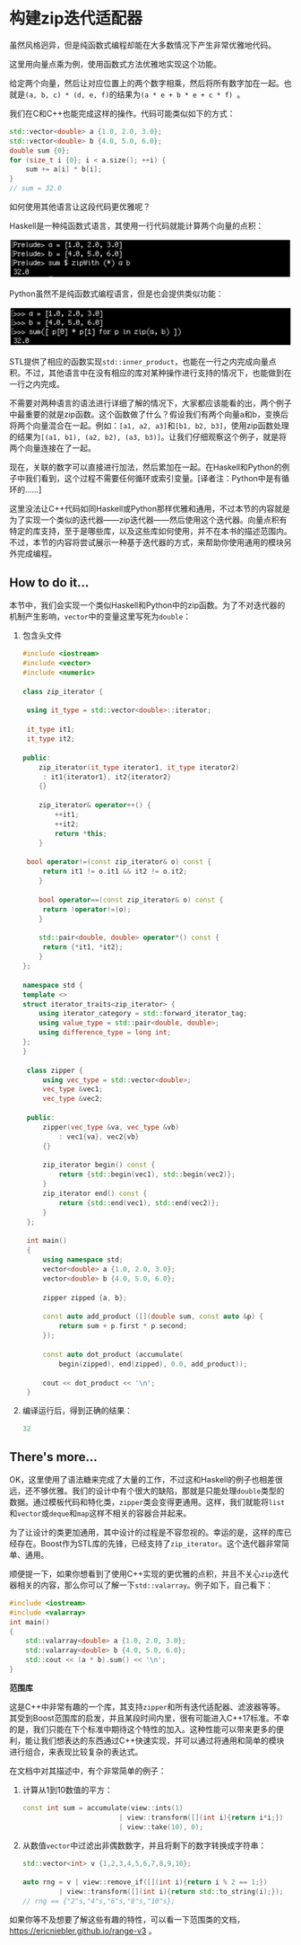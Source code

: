 # 构建zip迭代适配器

虽然风格迥异，但是纯函数式编程却能在大多数情况下产生非常优雅地代码。

这里用向量点乘为例，使用函数式方法优雅地实现这个功能。

给定两个向量，然后让对应位置上的两个数字相乘，然后将所有数字加在一起。也就是`(a, b, c) * (d, e, f)`的结果为`(a * e + b * e + c * f) `。

我们在C和C++也能完成这样的操作。代码可能类似如下的方式：

```c++
std::vector<double> a {1.0, 2.0, 3.0};
std::vector<double> b {4.0, 5.0, 6.0};
double sum {0};
for (size_t i {0}; i < a.size(); ++i) {
	sum += a[i] * b[i];
}
// sum = 32.0
```

如何使用其他语言让这段代码更优雅呢？

Haskell是一种纯函数式语言，其使用一行代码就能计算两个向量的点积：

![](../../images/chapter3/3-8-1.png)

Python虽然不是纯函数式编程语言，但是也会提供类似功能：

![](../../images/chapter3/3-8-2.png)

STL提供了相应的函数实现`std::inner_product`，也能在一行之内完成向量点积。不过，其他语言中在没有相应的库对某种操作进行支持的情况下，也能做到在一行之内完成。

不需要对两种语言的语法进行详细了解的情况下，大家都应该能看的出，两个例子中最重要的就是zip函数。这个函数做了什么？假设我们有两个向量a和b，变换后将两个向量混合在一起。例如：`[a1, a2, a3]`和`[b1, b2, b3]`，使用zip函数处理的结果为`[(a1, b1), (a2, b2), (a3, b3)]`。让我们仔细观察这个例子，就是将两个向量连接在了一起。

现在，关联的数字可以直接进行加法，然后累加在一起。在Haskell和Python的例子中我们看到，这个过程不需要任何循环或索引变量。[译者注：Python中是有循环的……]

这里没法让C++代码如同Haskell或Python那样优雅和通用，不过本节的内容就是为了实现一个类似的迭代器——zip迭代器——然后使用这个迭代器。向量点积有特定的库支持，至于是哪些库，以及这些库如何使用，并不在本书的描述范围内。不过，本节的内容将尝试展示一种基于迭代器的方式，来帮助你使用通用的模块另外完成编程。

## How to do it...

本节中，我们会实现一个类似Haskell和Python中的zip函数。为了不对迭代器的机制产生影响，`vector`中的变量这里写死为`double`：

1. 包含头文件

   ```c++
   #include <iostream>
   #include <vector>
   #include <numeric>

   class zip_iterator {

   	using it_type = std::vector<double>::iterator;

   	it_type it1;
   	it_type it2;

   public:
       zip_iterator(it_type iterator1, it_type iterator2)
       	: it1{iterator1}, it2{iterator2}
       {}

       zip_iterator& operator++() {
           ++it1;
           ++it2;
           return *this;
       }

   	bool operator!=(const zip_iterator& o) const {
       	return it1 != o.it1 && it2 != o.it2;
       }

       bool operator==(const zip_iterator& o) const {
       	return !operator!=(o);
       }

       std::pair<double, double> operator*() const {
       	return {*it1, *it2};
       }
   };

   namespace std {
   template <>
   struct iterator_traits<zip_iterator> {
       using iterator_category = std::forward_iterator_tag;
       using value_type = std::pair<double, double>;
       using difference_type = long int;
   };
   }

    class zipper {
        using vec_type = std::vector<double>;
        vec_type &vec1;
        vec_type &vec2; 

    public:
        zipper(vec_type &va, vec_type &vb)
        	: vec1{va}, vec2{vb}
        {}

        zip_iterator begin() const {
        	return {std::begin(vec1), std::begin(vec2)};
        }
        zip_iterator end() const {
       		return {std::end(vec1), std::end(vec2)};
        }
    };

    int main()
    {
        using namespace std;
        vector<double> a {1.0, 2.0, 3.0};
        vector<double> b {4.0, 5.0, 6.0};

    	zipper zipped {a, b};

        const auto add_product ([](double sum, const auto &p) {
        	return sum + p.first * p.second;
        });

        const auto dot_product (accumulate(
        	begin(zipped), end(zipped), 0.0, add_product));

    	cout << dot_product << '\n';
    }
    ```

18. 编译运行后，得到正确的结果：

    ```c++
    32
    ```

## There's more...

OK，这里使用了语法糖来完成了大量的工作，不过这和Haskell的例子也相差很远，还不够优雅。我们的设计中有个很大的缺陷，那就是只能处理`double`类型的数据。通过模板代码和特化类，`zipper`类会变得更通用。这样，我们就能将`list`和`vector`或`deque`和`map`这样不相关的容器合并起来。

为了让设计的类更加通用，其中设计的过程是不容忽视的。幸运的是，这样的库已经存在。Boost作为STL库的先锋，已经支持了`zip_iterator`。这个迭代器非常简单、通用。

顺便提一下，如果你想看到了使用C++实现的更优雅的点积，并且不关心`zip`迭代器相关的内容，那么你可以了解一下`std::valarray`。例子如下，自己看下：

```c++
#include <iostream>
#include <valarray>
int main()
{
    std::valarray<double> a {1.0, 2.0, 3.0};
    std::valarray<double> b {4.0, 5.0, 6.0};
    std::cout << (a * b).sum() << '\n';
}
```

**范围库**

这是C++中非常有趣的一个库，其支持`zipper`和所有迭代适配器、滤波器等等。其受到Boost范围库的启发，并且某段时间内里，很有可能进入C++17标准。不幸的是，我们只能在下个标准中期待这个特性的加入。这种性能可以带来更多的便利，能让我们想表达的东西通过C++快速实现，并可以通过将通用和简单的模块进行组合，来表现比较复杂的表达式。

在文档中对其描述中，有个非常简单的例子：

1. 计算从1到10数值的平方：

   ```c++
   const int sum = accumulate(view::ints(1)
                           | view::transform([](int i){return i*i;})
                           | view::take(10), 0); 
   ```

2. 从数值`vector`中过滤出非偶数数字，并且将剩下的数字转换成字符串：

   ```c++
   std::vector<int> v {1,2,3,4,5,6,7,8,9,10};

   auto rng = v | view::remove_if([](int i){return i % 2 == 1;})
   		    | view::transform([](int i){return std::to_string(i);});
   // rng == {"2"s,"4"s,"6"s,"8"s,"10"s};
   ```

如果你等不及想要了解这些有趣的特性，可以看一下范围类的文档，https://ericniebler.github.io/range-v3 。

